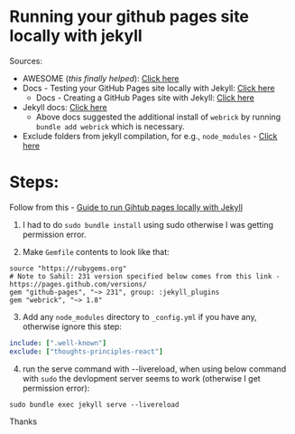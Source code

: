 # Running your github pages site locally with jekyll

Sources:
- AWESOME (*this finally helped*): [Click here](https://github.com/orgs/community/discussions/37669#discussioncomment-4079487)
- Docs - Testing your GitHub Pages site locally with Jekyll: [Click here](https://docs.github.com/en/pages/setting-up-a-github-pages-site-with-jekyll/testing-your-github-pages-site-locally-with-jekyll)
	- Docs - Creating a GitHub Pages site with Jekyll: [Click here](https://docs.github.com/en/pages/setting-up-a-github-pages-site-with-jekyll/creating-a-github-pages-site-with-jekyll)
- Jekyll docs: [Click here](https://jekyllrb.com/docs/)
	- Above docs suggested the additional install of `webrick` by running `bundle add webrick` which is necessary.
- Exclude folders from jekyll compilation, for e.g., `node_modules` - [Click here](https://talk.jekyllrb.com/t/can-i-exclude-files-in-my-project-folders-from-my-site/396)


# Steps:

Follow from this - [Guide to run Gihtub pages locally with Jekyll](https://github.com/orgs/community/discussions/37669#discussioncomment-4079487)

1. I had to do `sudo bundle install` using sudo otherwise I was getting permission error.

2. Make `Gemfile` contents to look like that:

```Gemfile
source "https://rubygems.org"
# Note to Sahil: 231 version specified below comes from this link - https://pages.github.com/versions/
gem "github-pages", "~> 231", group: :jekyll_plugins
gem "webrick", "~> 1.8"
```

3. Add any `node_modules` directory to `_config.yml` if you have any, otherwise ignore this step:

```yml
include: [".well-known"]
exclude: ["thoughts-principles-react"]
```

4. run the serve command with --livereload, when using below command with `sudo` the devlopment server seems to work (otherwise I get permission error):

`sudo bundle exec jekyll serve --livereload`

Thanks